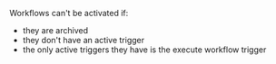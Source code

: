 Workflows can't be activated if:
* they are archived
* they don't have an active trigger
* the only active triggers they have is the execute workflow trigger
